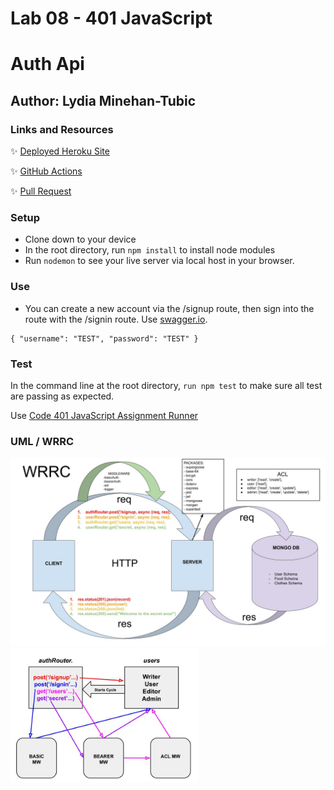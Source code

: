 # Lab 08 - 401 JavaScript

# Auth Api

## Author: Lydia Minehan-Tubic

### Links and Resources

✨ [Deployed Heroku Site](https://lydia-auth-api.herokuapp.com/)

✨ [GitHub Actions](https://github.com/LydiaMT/auth-api/actions)

✨ [Pull Request](https://github.com/LydiaMT/auth-api/pull/1)

### Setup

- Clone down to your device
- In the root directory, run `npm install` to install node modules
- Run `nodemon` to see your live server via local host in your browser.

### Use

- You can create a new account via the /signup route, then sign into the route with the /signin route. Use [swagger.io](https://inspector.swagger.io/builder). 

```JS
{ "username": "TEST", "password": "TEST" }
```

### Test

In the command line at the root directory, `run npm test` to make sure all test are passing as expected.

Use [Code 401 JavaScript Assignment Runner](https://javascript-401.netlify.app/basic-auth)

### UML / WRRC

<img src="img/wrrcLab08.jpg" width ="800">

<img src="img/UML_lab08.jpg" width ="300">

